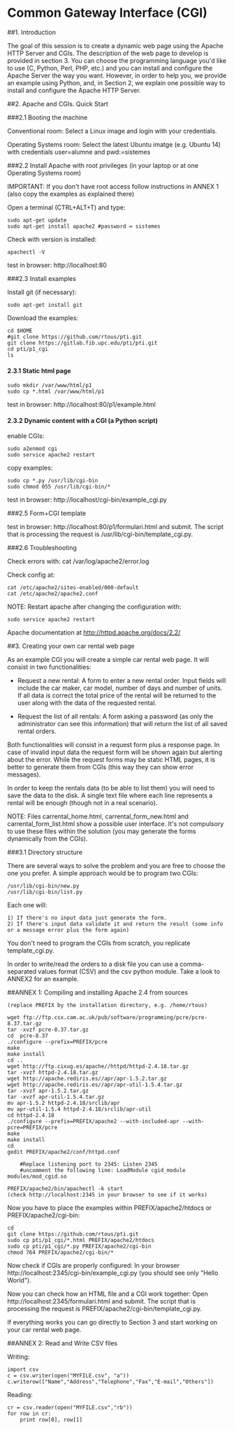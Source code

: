 # Common Gateway Interface (CGI)

##1. Introduction

The goal of this session is to create a dynamic web page using the Apache HTTP Server and CGIs. The description of the web page to develop is provided in section 3. You can choose the programming language 
you'd like to use (C, Python, Perl, PHP, etc.) and you can install and configure the Apache Server the way you want. However, in order to help you, we provide an example using Python, and, in Section 2, we explain one possible way to install and configure the Apache HTTP Server.


##2. Apache and CGIs. Quick Start

###2.1 Booting the machine 

Conventional room: Select a Linux image and login with your credentials.

Operating Systems room: Select the latest Ubuntu imatge (e.g. Ubuntu 14) with credentials user=alumne and pwd:=sistemes


###2.2 Install Apache with root privileges (in your laptop or at one Operating Systems room)

IMPORTANT: If you don't have root access follow instructions in ANNEX 1 (also copy the examples as explained there)

Open a terminal (CTRL+ALT+T) and type:

    sudo apt-get update
    sudo apt-get install apache2 #password = sistemes

Check with version is installed:

    apachectl -V

test in browser: http://localhost:80


###2.3 Install examples

Install git (if necessary):

    sudo apt-get install git


Download the examples:

    cd $HOME       
    #git clone https://github.com/rtous/pti.git
    git clone https://gitlab.fib.upc.edu/pti/pti.git
    cd pti/p1_cgi
    ls
  
#### 2.3.1 Static html page
    
    sudo mkdir /var/www/html/p1
    sudo cp *.html /var/www/html/p1

test in browser: http://localhost:80/p1/example.html

#### 2.3.2 Dynamic content with a CGI (a Python script)

enable CGIs:

    sudo a2enmod cgi
    sudo service apache2 restart    

copy examples:
	    
    sudo cp *.py /usr/lib/cgi-bin
    sudo chmod 055 /usr/lib/cgi-bin/*

test in browser: http://localhost/cgi-bin/example_cgi.py

###2.5 Form+CGI template

test in browser: http://localhost:80/p1/formulari.html and submit. The script that is processing the request is /usr/lib/cgi-bin/template_cgi.py. 

###2.6 Troubleshooting

Check errors with:
    cat /var/log/apache2/error.log

Check config at:

    cat /etc/apache2/sites-enabled/000-default
    cat /etc/apache2/apache2.conf 

NOTE: Restart apache after changing the configuration with:

    sudo service apache2 restart

Apache documentation at http://httpd.apache.org/docs/2.2/

    
##3. Creating your own car rental web page 

As an example CGI you will create a simple car rental web page. It will consist in two functionalities:

- Request a new rental: A form to enter a new rental order. Input fields will include the car maker, car model, number of days and number of units. If all data is correct the total price of the rental will be returned to the user along with the data of the requested rental.
 
- Request the list of all rentals: A form asking a password (as only the administrator can see this information) that will return the list of all saved rental orders. 

Both functionalities will consist in a request form plus a response page. In case of invalid input data the request form will be shown again but alerting about the error. While the request forms may be static HTML pages, it is better to generate them from CGIs (this way they can show error messages). 

In order to keep the rentals data (to be able to list them) you will need to save the data to the disk. A single text file where each line represents a rental will be enough (though not in a real scenario). 

NOTE: Files carrental_home.html, carrental_form_new.html and carrental_form_list.html show a possible user interface. It's not compulsory to use these files within the solution (you may generate the forms dynamically from the CGIs).

###3.1 Directory structure

There are several ways to solve the problem and you are free to choose the one you prefer. A simple approach would be to program two CGIs:

    /usr/lib/cgi-bin/new.py
    /usr/lib/cgi-bin/list.py

Each one will:

	1) If there's no input data just generate the form.
	2) If there's input data validate it and return the result (some info or a message error plus the form again)

You don't need to program the CGIs from scratch, you replicate template_cgi.py.

In order to write/read the orders to a disk file you can use a comma-separated values format (CSV) and the csv python module. Take a look to ANNEX2 for an example.

##ANNEX 1: Compiling and installing Apache 2.4 from sources

	(replace PREFIX by the installation directory, e.g. /home/rtous)

	wget ftp://ftp.csx.cam.ac.uk/pub/software/programming/pcre/pcre-8.37.tar.gz
   	tar -xvzf pcre-8.37.tar.gz
	cd  pcre-8.37
	./configure --prefix=PREFIX/pcre
  	make
	make install
	cd ..	
	wget http://ftp.cixug.es/apache//httpd/httpd-2.4.18.tar.gz
	tar -xvzf httpd-2.4.18.tar.gz
	wget http://apache.rediris.es//apr/apr-1.5.2.tar.gz
	wget http://apache.rediris.es//apr/apr-util-1.5.4.tar.gz
	tar -xvzf apr-1.5.2.tar.gz 
 	tar -xvzf apr-util-1.5.4.tar.gz
	mv apr-1.5.2 httpd-2.4.18/srclib/apr
   	mv apr-util-1.5.4 httpd-2.4.18/srclib/apr-util
	cd httpd-2.4.18	
	./configure --prefix=PREFIX/apache2 --with-included-apr --with-pcre=PREFIX/pcre
	make
	make install
	cd
	gedit PREFIX/apache2/conf/httpd.conf

		#Replace listening port to 2345: Listen 2345 
		#uncomment the following line: LoadModule cgid_module modules/mod_cgid.so
	
   	PREFIX/apache2/bin/apachectl -k start
    (check http://localhost:2345 in your browser to see if it works)

Now you have to place the examples within PREFIX/apache2/htdocs or PREFIX/apache2/cgi-bin:

    cd       
    git clone https://github.com/rtous/pti.git
    sudo cp pti/p1_cgi/*.html PREFIX/apache2/htdocs
    sudo cp pti/p1_cgi/*.py PREFIX/apache2/cgi-bin
    chmod 764 PREFIX/apache2/cgi-bin/* 

Now check if CGIs are properly configured: In your browser http://localhost:2345/cgi-bin/example_cgi.py (you should see only "Hello World").

Now you can check how an HTML file and a CGI work together: Open http://localhost:2345/formulari.html and submit. The script that is processing the request is PREFIX/apache2/cgi-bin/template_cgi.py. 

If everything works you can go directly to Section 3 and start working on your car rental web page. 
    
  
##ANNEX 2: Read and Write CSV files

Writing:

    import csv
    c = csv.writer(open("MYFILE.csv", "a"))
    c.writerow(["Name","Address","Telephone","Fax","E-mail","Others"])

Reading:

    cr = csv.reader(open("MYFILE.csv","rb"))
    for row in cr:    
        print row[0], row[1]




